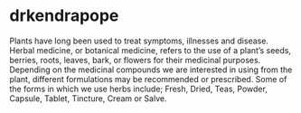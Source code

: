 # drkendrapope
Plants have long been used to treat symptoms, illnesses and disease. Herbal medicine, or botanical medicine, refers to the use of a plant’s seeds, berries, roots, leaves, bark, or flowers for their medicinal purposes. Depending on the medicinal compounds we are interested in using from the plant, different formulations may be recommended or prescribed. Some of the forms in which we use herbs include; Fresh, Dried, Teas, Powder, Capsule, Tablet, Tincture, Cream or Salve.
